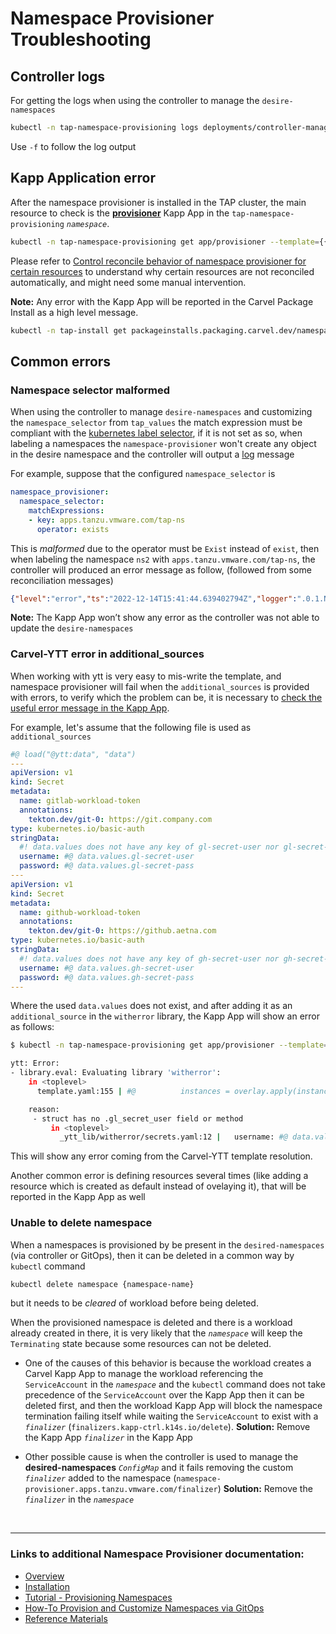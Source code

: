 # Namespace Provisioner Troubleshooting

## <a id="controller-logs"></a>Controller logs

For getting the logs when using the controller to manage the `desire-namespaces`

```bash
kubectl -n tap-namespace-provisioning logs deployments/controller-manager
```

Use `-f` to follow the log output


## <a id="carvel-kapp-application-error"></a>Kapp Application error

After the namespace provisioner is installed in the TAP cluster, the main resource to check is the **[provisioner](about.hbs.md#nsp-component-carvel-app)** Kapp App in the `tap-namespace-provisioning` *`namespace`*.

```bash
kubectl -n tap-namespace-provisioning get app/provisioner --template={{.status.usefulErrorMessage}}
```

Please refer to [Control reconcile behavior of namespace provisioner for certain resources](how-tos.hbs.md#control-reconcile-behavior) to understand why certain resources are not reconciled automatically, and might need some manual intervention.

**Note:** Any error with the Kapp App will be reported in the Carvel Package Install as a high level message.

```bash
kubectl -n tap-install get packageinstalls.packaging.carvel.dev/namespace-provisioner --template={{.status.usefulErrorMessage}}
```

## <a id="common-errors"></a>Common errors

### <a id="namespace-selector-malformed"></a>Namespace selector malformed

When using the controller to manage `desire-namespaces` and customizing the `namespace_selector` from `tap_values` the match expression must be compliant with the [kubernetes label selector](https://kubernetes.io/docs/concepts/overview/working-with-objects/labels/#label-selectors), if it is not set as so, when labeling a namespaces the `namespace-provisioner` won't create any object in the desire namespace and the controller will output a [log](#controller-logs) message

For example, suppose that the configured `namespace_selector` is

```yaml
namespace_provisioner:
  namespace_selector:
    matchExpressions:
    - key: apps.tanzu.vmware.com/tap-ns
      operator: exists
```

This is *malformed* due to the operator must be `Exist` instead of `exist`, then when labeling the namespace `ns2` with `apps.tanzu.vmware.com/tap-ns`, the controller will produced an error message as follow, (followed from some reconciliation messages)

```json
{"level":"error","ts":"2022-12-14T15:41:44.639402794Z","logger":".0.1.NamespaceSelectorReconciler","msg":"unable to sync","controller":"namespace","controllerGroup":"","controllerKind":"Namespace","Namespace":{"name":"ns2"},"namespace":"","name":"ns2","reconcileID":"26395d34-418b-446d-9b5e-a4a73cc657ed","resourceType":"/v1, Kind=Namespace","error":"\"exists\" is not a valid pod selector operator","stacktrace":"..."}
```

**Note:** The Kapp App won’t show any error as the controller was not able to update the `desire-namespaces`


### <a id="carvel-ytt-error-additional-sources"></a>Carvel-YTT error in additional_sources

When working with ytt is very easy to mis-write the template, and namespace provisioner will fail when the `additional_sources` is provided with errors, to verify which the problem can be, it is necessary to [check the useful error message in the Kapp App](#carvel-kapp-application-error).

For example, let's assume that the following file is used as `additional_sources`

```yaml
#@ load("@ytt:data", "data")
---
apiVersion: v1
kind: Secret
metadata:
  name: gitlab-workload-token
  annotations:
    tekton.dev/git-0: https://git.company.com
type: kubernetes.io/basic-auth
stringData:
  #! data.values does not have any key of gl-secret-user nor gl-secret-pass
  username: #@ data.values.gl-secret-user
  password: #@ data.values.gl-secret-pass
---
apiVersion: v1
kind: Secret
metadata:
  name: github-workload-token
  annotations:
    tekton.dev/git-0: https://github.aetna.com
type: kubernetes.io/basic-auth
stringData:
  #! data.values does not have any key of gh-secret-user nor gh-secret-pass
  username: #@ data.values.gh-secret-user
  password: #@ data.values.gh-secret-pass
---
```

Where the used `data.values` does not exist, and after adding it as an `additional_source` in the `witherror` library, the Kapp App will show an error as follows:

```bash
$ kubectl -n tap-namespace-provisioning get app/provisioner --template={{.status.usefulErrorMessage}}

ytt: Error:
- library.eval: Evaluating library 'witherror':
    in <toplevel>
      template.yaml:155 | #@          instances = overlay.apply(instance.eval(), customize())

    reason:
     - struct has no .gl_secret_user field or method
         in <toplevel>
           _ytt_lib/witherror/secrets.yaml:12 |   username: #@ data.values.gl_secret_user
```

This will show any error coming from the Carvel-YTT template resolution.

Another common error is defining resources several times (like adding a resource which is created as default instead of ovelaying it), that will be reported in the Kapp App as well

### <a id="unable-to-delete-namespace"></a>Unable to delete namespace

When a namespaces is provisioned by be present in the `desired-namespaces` (via controller or GitOps), then it can be deleted in a common way by `kubectl` command

```bash
kubectl delete namespace {namespace-name}
```

but it needs to be *cleared* of workload before being deleted.

When the provisioned namespace is deleted and there is a workload already created in there, it is very likely that the *`namespace`* will keep the `Terminating` state because some resources can not be deleted.

- One of the causes of this behavior is because the workload creates a Carvel Kapp App to manage the workload referencing the `ServiceAccount` in the *`namespace`* and the `kubectl` command does not take precedence of the `ServiceAccount` over the Kapp App then it can be deleted first, and then the workload Kapp App will block the namespace termination failing itself while waiting the `ServiceAccount` to exist with a *`finalizer`* (`finalizers.kapp-ctrl.k14s.io/delete`).
**Solution:** Remove the Kapp App *`finalizer`* in the Kapp App

- Other possible cause is when the controller is used to manage the **desired-namespaces** *`ConfigMap`* and it fails removing the custom *`finalizer`* added to the namespace (`namespace-provisioner.apps.tanzu.vmware.com/finalizer`)
**Solution:** Remove the *`finalizer`* in the *`namespace`*

</br>

---

### Links to additional Namespace Provisioner documentation:
* [Overview](about.hbs.md)
* [Installation](install.hbs.md)
* [Tutorial - Provisioning Namespaces](tutorials.hbs.md) 
* [How-To Provision and Customize Namespaces via GitOps](how-tos.hbs.md)
* [Reference Materials](reference.hbs.md)